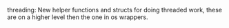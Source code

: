 threading: New helper functions and structs for doing threaded work, these are
on a higher level then the one in os wrappers.

